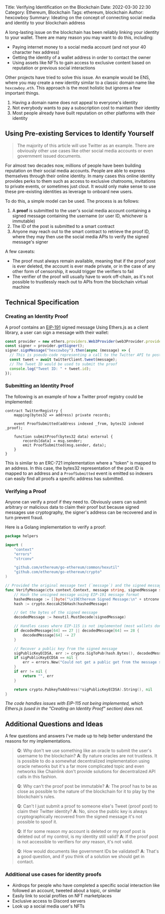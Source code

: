Title: Verifying Identification on the Blockchain
Date: 2022-03-30 22:30
Category: Ethereum, Blockchain
Tags: ethereum, blockchain
Author: hexcowboy
Summary: Ideating on the concept of connecting social media and identity to your blockchain address

A long-lasting issue on the blockchain has been reliably linking your identity to your wallet. There are many reason you may want to do this, including:

- Paying internet money to a social media account (and not your 40 character hex address)
- Getting the identity of a wallet address in order to contact the owner
- Using assets like NFTs to gain access to exclusive content based on reputation or previous social interactions

Other projects have tried to solve this issue. An example would be ENS, where you may create a new identity similar to a classic domain name like `hexcowboy.eth`. This approach is the most holistic but ignores a few important things.

1. Having a domain name does not appeal to everyone's identity
2. Not everybody wants to pay a subscription cost to maintain their identity
3. Most people already have built reputation on other platforms with their identity

## Using Pre-existing Services to Identify Yourself

> The majority of this article will use Twitter as an example. There are obviously other use cases like other social media accounts or even government issued documents.

For almost two decades now, millions of people have been building reputation on their social media accounts. People are able to express themselves through their online identity. In many cases this online identity provides perks to them such as access to exclusive chatrooms, invitations to private events, or sometimes just clout. It would only make sense to use these pre-existing identities as leverage to onboard new users.

To do this, a simple model can be used. The process is as follows:

1. A **proof** is submitted to the user's social media account containing a signed message containing the username (or user ID, whichever is immutable)
2. The ID of the post is submitted to a smart contract
3. Anyone may reach out to the smart contract to retrieve the proof ID, where they may then use the social media APIs to verify the signed message's signer

A few caveats:

- The proof must always remain available, meaning that if the proof post is ever deleted, the account is ever made private, or in the case of any other form of censorship, it would trigger the verifiers to fail
- The verifier of the proof will usually have to work off-chain, as it's not possible to trustlessly reach out to APIs from the blockchain virtual machine

## Technical Specification

### Creating an Identity Proof

A proof contains an [EIP-191](https://eips.ethereum.org/EIPS/eip-191) signed message Using Ethers.js as a client library, a user can sign a message with their wallet:

```js
const provider = new ethers.providers.Web3Provider(web3Provider.provider);
const signer = provider.getSigner();
signer.signMessage("hexcowboy").then(async (message) => {
  // This is pseudo-code representing a call to the Twitter API to post a tweet with the signed message
  const tweet = await twitterClient.tweet(message);
  // The Tweet ID would be used to submit the proof
  console.log("Tweet ID: " + tweet.id);
});
```

### Submitting an Identity Proof

The following is an example of how a Twitter proof registry could be implemented:

```solidity
contract TwitterRegistry {
	mapping(bytes32 => address) private records;

	event ProofSubmitted(address indexed _from, bytes32 indexed _proof);

	function submitProof(bytes32 data) external {
		records[data] = msg.sender;
		emit ProofSubmitted(msg.sender, data);
	}
}
```

This is similar to an ERC-721 implementation where a "token" is mapped to an address. In this case, the bytes32 representation of the post ID is mapped to an address and a `ProofSubmitted` event is emitted so indexers can easily find all proofs a specific address has submitted.

### Verifying a Proof

Anyone can verify a proof if they need to. Obviously users can submit arbitrary or malicious data to claim their proof but because signed messages use cryptography, the signer's address can be recovered and in turn prevent fraud.

Here is a Golang implementation to verify a proof:

```go
package helpers

import (
	"context"
	"errors"
	"strconv"

	"github.com/ethereum/go-ethereum/common/hexutil"
	"github.com/ethereum/go-ethereum/crypto"
)

// Provided the original message text (`message`) and the signed messaged (`signedMessage`), returns the signer's public key as a string
func VerifyMessage(ctx context.Context, message string, signedMessage string) (string, error) {
	// Hash the unsigned message using EIP-191 message format
	hashedMessage := []byte("\x19Ethereum Signed Message:\n" + strconv.Itoa(len(message)) + message)
	hash := crypto.Keccak256Hash(hashedMessage)

	// Get the bytes of the signed message
	decodedMessage := hexutil.MustDecode(signedMessage)

	// Handles cases where EIP-115 is not implemented (most wallets don't implement it)
	if decodedMessage[64] == 27 || decodedMessage[64] == 28 {
		decodedMessage[64] -= 27
	}

	// Recover a public key from the signed message
	sigPublicKeyECDSA, err := crypto.SigToPub(hash.Bytes(), decodedMessage)
	if sigPublicKeyECDSA == nil {
		err = errors.New("Could not get a public get from the message signature")
	}
	if err != nil {
		return "", err
	}

	return crypto.PubkeyToAddress(*sigPublicKeyECDSA).String(), nil
}
```

_The code handles issues with EIP-115 not being implemented, which Ethers.js (used in the "Creating an Identity Proof" section) does not._

## Additional Questions and Ideas

A few questions and answers I've made up to help better understand the reasons for my implementations.

> **Q**: Why don't we use something like an oracle to submit the user's username to the blockchain?
> **A**: By nature oracles are not trustless. It is possible to do a somewhat decentralized implementation using oracle networks but it's a far more complicated topic and even networks like Chainlink don't provide solutions for decentralized API calls in this fashion.

> **Q**: Why can't the proof post be immutable?
> **A**: The proof has to be as close as possible to the nature of the blockchain for it to play by the blockchain's rules.

> **Q**: Can't I just submit a proof to someone else's Tweet (proof post) to claim their Twitter identity?
> **A**: No, since the public key is always cryptographically recovered from the signed message it's not possible to spoof it.

> **Q**: If for some reason my account is deleted or my proof post is deleted out of my control, is my identity still valid?
> **A**: If the proof post is not accessible to verifiers for _any_ reason, it's not valid.

> **Q**: How would documents like government IDs be validated?
> **A**: That's a good question, and if you think of a solution we should get in contact.

### Additional use cases for identity proofs

- Airdrops for people who have completed a specific social interaction like followed an account, tweeted about a topic, or similar
- Easily link to social profiles on NFT marketplaces
- Exclusive access to Discord servers
- Look up a social media user's NFTs
